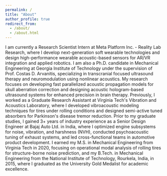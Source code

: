 ```yaml
---
permalink: /
title: "About"
author_profile: true
redirect_from: 
  - /about/
  - /about.html
---
```


I am currently a Research Scientist Intern at Meta Platform Inc. - Reality Lab Research, where I develop next-generation soft wearable technologies and design high-performance wearable acoustic-based sensors for AR/VR integration and applied robotics. I am also a Ph.D. candidate in Mechanical Engineering at Georgia Institute of Technology under the supervision of Prof. Costas D. Arvanitis, specializing in transcranial focused ultrasound therapy and neuromodulation using nonlinear acoustics. My research focuses on developing fast parallelized acoustic propagation models for skull aberration correction and designing acoustic hologram-based ultrasound systems for enhanced precision in brain therapy.
Previously, I worked as a Graduate Research Assistant at Virginia Tech's Vibration and Acoustics Laboratory, where I developed vibroacoustic modeling techniques for tires under rolling conditions and designed semi-active tuned absorbers for Parkinson's disease tremor reduction. Prior to my graduate studies, I gained 3+ years of industry experience as a Senior Design Engineer at Bajaj Auto Ltd. in India, where I optimized engine subsystems for noise, vibration, and harshness (NVH), conducted psychoacoustic tuning of exhaust systems, and led cross-functional teams in automotive product development.
I earned my M.S. in Mechanical Engineering from Virginia Tech in 2020, focusing on operational modal analysis of rolling tires for structure-borne noise prediction, and my B.Tech. in Mechanical Engineering from the National Institute of Technology, Rourkela, India, in 2015, where I graduated as the University Gold Medalist for academic excellence.
